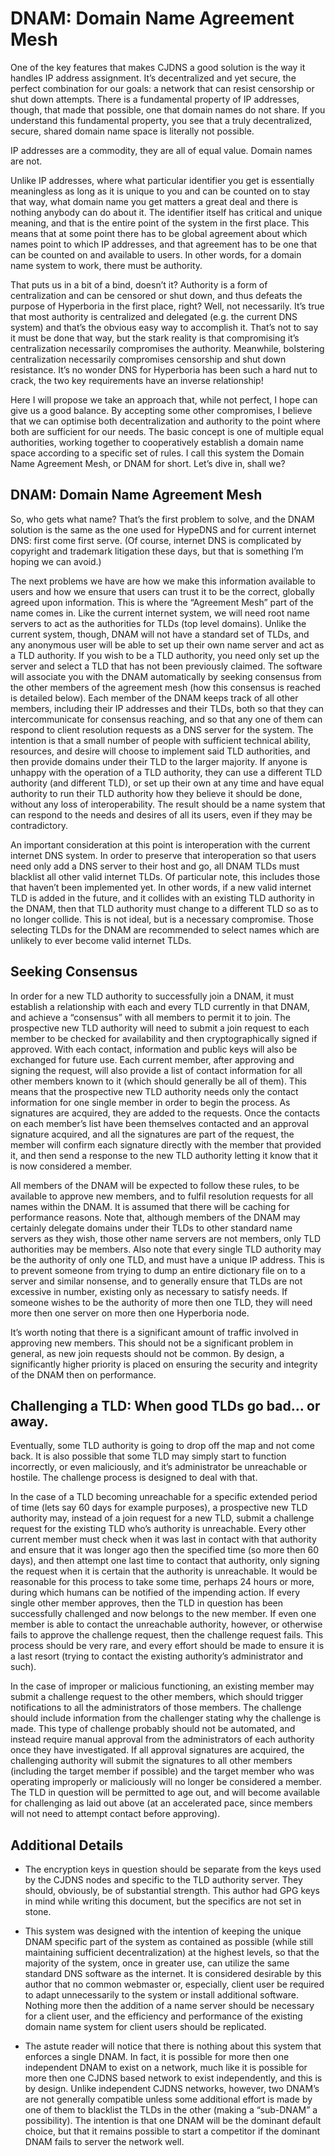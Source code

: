DNAM: Domain Name Agreement Mesh
================================


One of the key features that makes CJDNS a good solution is the way it handles IP address assignment. It’s decentralized and yet secure, the perfect combination for our goals: a network that can resist censorship or shut down attempts. There is a fundamental property of IP addresses, though, that made that possible, one that domain names do not share. If you understand this fundamental property, you see that a truly decentralized, secure, shared domain name space is literally not possible.

IP addresses are a commodity, they are all of equal value. Domain names are not.

Unlike IP addresses, where what particular identifier you get is essentially meaningless as long as it is unique to you and can be counted on to stay that way, what domain name you get matters a great deal and there is nothing anybody can do about it. The identifier itself has critical and unique meaning, and that is the entire point of the system in the first place. This means that at some point there has to be global agreement about which names point to which IP addresses, and that agreement has to be one that can be counted on and available to users. In other words, for a domain name system to work, there must be authority.

That puts us in a bit of a bind, doesn’t it? Authority is a form of centralization and can be censored or shut down, and thus defeats the purpose of Hyperboria in the first place, right? Well, not necessarily. It’s true that most authority is centralized and delegated (e.g. the current DNS system) and that’s the obvious easy way to accomplish it. That’s not to say it must be done that way, but the stark reality is that compromising it’s centralization necessarily compromises the authority. Meanwhile, bolstering centralization necessarily compromises censorship and shut down resistance. It’s no wonder DNS for Hyperboria has been such a hard nut to crack, the two key requirements have an inverse relationship!

Here I will propose we take an approach that, while not perfect, I hope can give us a good balance. By accepting some other compromises, I believe that we can optimise both decentralization and authority to the point where both are sufficient for our needs. The basic concept is one of multiple equal authorities, working together to cooperatively establish a domain name space according to a specific set of rules. I call this system the Domain Name Agreement Mesh, or DNAM for short. Let’s dive in, shall we?

## DNAM: Domain Name Agreement Mesh

So, who gets what name? That’s the first problem to solve, and the DNAM solution is the same as the one used for HypeDNS and for current internet DNS: first come first serve. (Of course, internet DNS is complicated by copyright and trademark litigation these days, but that is something I’m hoping we can avoid.)

The next problems we have are how we make this information available to users and how we ensure that users can trust it to be the correct, globally agreed upon information. This is where the “Agreement Mesh” part of the name comes in. Like the current internet system, we will need root name servers to act as the authorities for TLDs (top level domains). Unlike the current system, though, DNAM will not have a standard set of TLDs, and any anonymous user will be able to set up their own name server and act as a TLD authority. If you wish to be a TLD authority, you need only set up the server and select a TLD that has not been previously claimed. The software will associate you with the DNAM automatically by seeking consensus from the other members of the agreement mesh (how this consensus is reached is detailed below). Each member of the DNAM keeps track of all other members, including their IP addresses and their TLDs, both so that they can intercommunicate for consensus reaching, and so that any one of them can respond to client resolution requests as a DNS server for the system. The intention is that a small number of people with sufficient technical ability, resources, and desire will choose to implement said TLD authorities, and then provide domains under their TLD to the larger majority. If anyone is unhappy with the operation of a TLD authority, they can use a different TLD authority (and different TLD), or set up their own at any time and have equal authority to run their TLD authority how they believe it should be done, without any loss of interoperability. The result should be a name system that can respond to the needs and desires of all its users, even if they may be contradictory.

An important consideration at this point is interoperation with the current internet DNS system. In order to preserve that interoperation so that users need only add a DNS server to their host and go,  all DNAM TLDs must blacklist all other valid internet TLDs. Of particular note, this includes those that haven’t been implemented yet. In other words, if a new valid internet TLD is added in the future, and it collides with an existing TLD authority in the DNAM, then that TLD authority must change to a different TLD so as to no longer collide. This is not ideal, but is a necessary compromise. Those selecting TLDs for the DNAM are recommended to select names which are unlikely to ever become valid internet TLDs.

## Seeking Consensus

In order for a new TLD authority to successfully join a DNAM, it must establish a relationship with each and every TLD currently in that DNAM, and achieve a “consensus” with all members to permit it to join. The prospective new TLD authority will need to submit a join request to each member to be checked for availability and then cryptographically signed if approved. With each contact, information and public keys will also be exchanged for future use. Each current member, after approving and signing the request, will also provide a list of contact information for all other members known to it (which should generally be all of them). This means that the prospective new TLD authority needs only the contact information for one single member in order to begin the process. As signatures are acquired, they are added to the requests. Once the contacts on each member’s list have been themselves contacted and an approval signature acquired, and all the signatures are part of the request, the member will confirm each signature directly with the member that provided it, and then send a response to the new TLD authority letting it know that it is now considered a member.

All members of the DNAM will be expected to follow these rules, to be available to approve new members, and to fulfil resolution requests for all names within the DNAM. It is assumed that there will be caching for performance reasons. Note that, although members of the DNAM may certainly delegate domains under their TLDs to other standard name servers as they wish, those other name servers are not members, only TLD authorities may be members. Also note that every single TLD authority may be the authority of only one TLD, and must have a unique IP address. This is to prevent someone from trying to dump an entire dictionary file on to a server and similar nonsense, and to generally ensure that TLDs are not excessive in number, existing only as necessary to satisfy needs. If someone wishes to be the authority of more then one TLD, they will need more then one server on more then one Hyperboria node.

It’s worth noting that there is a significant amount of traffic involved in approving new members. This should not be a significant problem in general, as new join requests should not be common. By design, a significantly higher priority is placed on ensuring the security and integrity of the DNAM then on performance.

## Challenging a TLD: When good TLDs go bad… or away.

Eventually, some TLD authority is going to drop off the map and not come back. It is also possible that some TLD may simply start to function incorrectly, or even maliciously, and it’s administrator be unreachable or hostile. The challenge process is designed to deal with that.

In the case of a TLD becoming unreachable for a specific extended period of time (lets say 60 days for example purposes), a prospective new TLD authority may, instead of a join request for a new TLD, submit a challenge request for the existing TLD who’s authority is unreachable. Every other current member must check when it was last in contact with that authority and ensure that it was longer ago then the specified time (so more then 60 days), and then attempt one last time to contact that authority, only signing the request when it is certain that the authority is unreachable. It would be reasonable for this process to take some time, perhaps 24 hours or more, during which humans can be notified of the impending action. If every single other member approves, then the TLD in question has been successfully challenged and now belongs to the new member. If even one member is able to contact the unreachable authority, however, or otherwise fails to approve the challenge request, then the challenge request fails. This process should be very rare, and every effort should be made to ensure it is a last resort (trying to contact the existing authority’s administrator and such).

In the case of improper or malicious functioning, an existing member may submit a challenge request to the other members, which should trigger notifications to all the administrators of those members. The challenge should include information from the challenger stating why the challenge is made. This type of challenge probably should not be automated, and instead require manual approval from the administrators of each authority once they have investigated. If all approval signatures are acquired, the challenging authority will submit the signatures to all other members (including the target member if possible) and the target member who was operating improperly or maliciously will no longer be considered a member. The TLD in question will be permitted to age out, and will become available for challenging as laid out above (at an accelerated pace, since members will not need to attempt contact before approving).

## Additional Details

 * The encryption keys in question should be separate from the keys used by the CJDNS nodes and specific to the TLD authority server. They should, obviously, be of substantial strength. This author had GPG keys in mind while writing this document, but the specifics are not set in stone.

 * This system was designed with the intention of keeping the unique DNAM specific part of the system as contained as possible (while still maintaining sufficient decentralization) at the highest levels, so that the majority of the system, once in greater use, can utilize the same standard DNS software as the internet. It is considered desirable by this author that no common webmaster or, especially, client user be required to adapt unnecessarily to the system or install additional software. Nothing more then the addition of a name server should be necessary for a client user, and the efficiency and performance of the existing domain name system for client users should be replicated.

 * The astute reader will notice that there is nothing about this system that enforces a single DNAM. In fact, it is possible for more then one independent DNAM to exist on a network, much like it is possible for more then one CJDNS based network to exist independently, and this is by design. Unlike independent CJDNS networks, however, two DNAM’s are not generally compatible unless some additional effort is made by one of them to blacklist the TLDs in the other (making a “sub-DNAM” a possibility). The intention is that one DNAM will be the dominant default choice, but that it remains possible to start a competitor if the dominant DNAM fails to server the network well.


